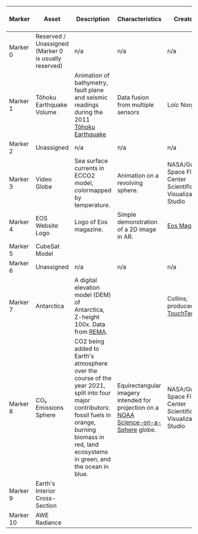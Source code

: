 | Marker    | Asset                                                 | Description | Characteristics                   | Creator(s)                          |  Post-Processing Required | Link to Original Model | License |
|-----------|-------------------------------------------------------|-------------|-----------------------------------|-------------------------------------|---------------------------|------------------------|---------|
| Marker 0  |  Reserved / Unassigned (Marker 0 is usually reserved) |      n/a   |         n/a                       |         n/a                     |     n/a             |    n/a         |  n/a       |      |         |
| Marker 1  |  Tōhoku Earthquake Volume          |  Animation of bathymetry, fault plane and seismic readings during the 2011 [Tōhoku Earthquake](https://en.wikipedia.org/wiki/2011_T%C5%8Dhoku_earthquake_and_tsunami)       | Data fusion from multiple sensors | Loïc Norgeot  |     |      https://skfb.ly/6GMOp     | CC Attribution         |
| Marker 2  |  Unassigned    |    n/a   |         n/a                       |         n/a                     |     n/a             |    n/a         |  n/a       |      |         
| Marker 3  |  Video Globe    |    Sea surface currents in ECCO2 model, colormapped by temperature.    | Animation on a revolving sphere.  | NASA/Goddard Space Flight Center Scientific Visualization Studio  |                   |   https://svs.gsfc.nasa.gov/3912         |         |
| Marker 4  |  EOS Website Logo                                     |   Logo of Eos magazine.          |   Simple demonstration of a 2D image in AR.        |     [Eos Magazine](https://www.eos.org)       |     None                      |    N/A    |   Copyright      |
| Marker 5  |  CubeSat Model                                        |             |                                   |                                     |                           |                        |         |
| Marker 6  |  Unassigned                                           |      n/a   |         n/a                       |         n/a                     |     n/a             |    n/a         |  n/a       |
| Marker 7  |  Antarctica                                 |   A digital elevation model (DEM) of Antarctica, Z-height 100x. Data from [REMA](https://www.pgc.umn.edu/data/rema/).|                                          | Collins; produced with [TouchTerrain](https://doi.org/10.1016/j.cageo.2017.07.005) |  Colors added in Blender. |    See Asset folder               | MIT     |
| Marker 8  |  CO₂ Emissions Sphere                                 |  CO2 being added to Earth's atmosphere over the course of the year 2021, split into four major contributors: fossil fuels in orange, burning biomass in red, land ecosystems in green, and the ocean in blue.           | Equirectangular imagery intended for projection on a [NOAA Science-on-a-Sphere](https://sos.noaa.gov/) globe.  |      NASA/Goddard Space Flight Center Scientific Visualization Studio    |                           |    https://svs.gsfc.nasa.gov/5273/        |         |
| Marker 9  |  Earth's Interior Cross-Section                       |             |                                   |                                     |                           |                        |         |
| Marker 10 |  AWE Radiance                                         |             |                                   |                                     |                           |                        |         |


